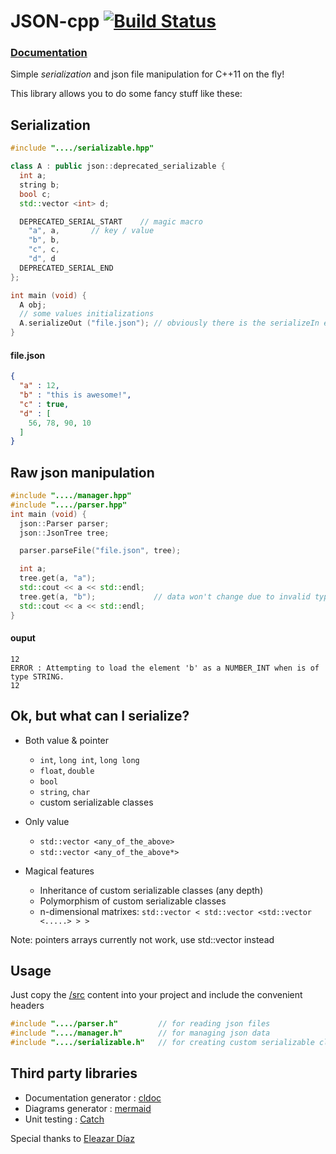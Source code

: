 # JSON-cpp [![Build Status](https://travis-ci.org/Dariasteam/JSON-cpp.svg?branch=master)](https://travis-ci.org/Dariasteam/JSON-cpp)

### [Documentation](http://dariasteam.github.io/JSON-cpp/)

Simple _serialization_ and json file manipulation for C++11 on the fly!

This library allows you to do some fancy stuff like these:
## Serialization
```c++
#include "..../serializable.hpp"

class A : public json::deprecated_serializable {
  int a;
  string b;
  bool c;
  std::vector <int> d;

  DEPRECATED_SERIAL_START    // magic macro
    "a", a,       // key / value
    "b", b,
    "c", c,
    "d", d
  DEPRECATED_SERIAL_END
};

int main (void) {
  A obj;
  // some values initializations
  A.serializeOut ("file.json"); // obviously there is the serializeIn equivalent
}
```
#### file.json
```json
{
  "a" : 12,
  "b" : "this is awesome!",
  "c" : true,
  "d" : [
    56, 78, 90, 10
  ]
}
```
## Raw json manipulation
```c++
#include "..../manager.hpp"
#include "..../parser.hpp"
int main (void) {
  json::Parser parser;
  json::JsonTree tree;

  parser.parseFile("file.json", tree);

  int a;
  tree.get(a, "a");
  std::cout << a << std::endl;
  tree.get(a, "b");             // data won't change due to invalid types
  std::cout << a << std::endl;
}     
```
#### ouput
```
12
ERROR : Attempting to load the element 'b' as a NUMBER_INT when is of type STRING.
12
```
## Ok, but what can I serialize?
- Both value & pointer
  - `int`, `long int`, `long long`
  - `float`, `double`  
  - `bool`
  - `string`, `char`  
  - custom serializable classes

- Only value
  - `std::vector <any_of_the_above>`
  - `std::vector <any_of_the_above*>`  

- Magical features
  - Inheritance of custom serializable classes (any depth)
  - Polymorphism of custom serializable classes
  - n-dimensional matrixes: `std::vector < std::vector <std::vector <.....> > >`

Note: pointers arrays currently not work, use std::vector <t> instead
## Usage
Just copy the [/src](https://github.com/Dariasteam/JSON-cpp/tree/master/src) content into your project and include the convenient headers
```c++
#include "..../parser.h"         // for reading json files
#include "..../manager.h"        // for managing json data
#include "..../serializable.h"   // for creating custom serializable classes
```

## Third party libraries
  - Documentation generator : [cldoc](https://jessevdk.github.io/cldoc/)              
  - Diagrams generator : [mermaid](https://github.com/knsv/mermaid/blob/master/README.md)  
  - Unit testing : [Catch](https://github.com/philsquared/Catch)


Special thanks to [Eleazar Díaz](https://github.com/EleDiaz)
